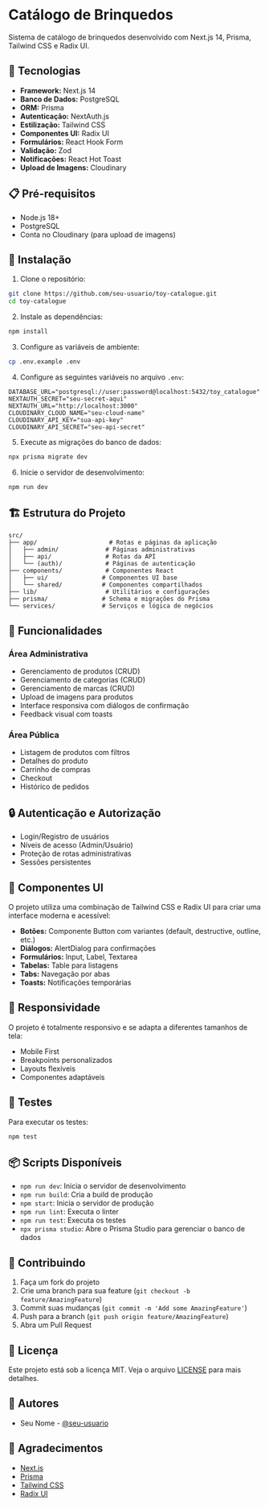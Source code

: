 # Catálogo de Brinquedos

Sistema de catálogo de brinquedos desenvolvido com Next.js 14, Prisma, Tailwind CSS e Radix UI.

## 🚀 Tecnologias

- **Framework:** Next.js 14
- **Banco de Dados:** PostgreSQL
- **ORM:** Prisma
- **Autenticação:** NextAuth.js
- **Estilização:** Tailwind CSS
- **Componentes UI:** Radix UI
- **Formulários:** React Hook Form
- **Validação:** Zod
- **Notificações:** React Hot Toast
- **Upload de Imagens:** Cloudinary

## 📋 Pré-requisitos

- Node.js 18+
- PostgreSQL
- Conta no Cloudinary (para upload de imagens)

## 🔧 Instalação

1. Clone o repositório:
```bash
git clone https://github.com/seu-usuario/toy-catalogue.git
cd toy-catalogue
```

2. Instale as dependências:
```bash
npm install
```

3. Configure as variáveis de ambiente:
```bash
cp .env.example .env
```

4. Configure as seguintes variáveis no arquivo `.env`:
```env
DATABASE_URL="postgresql://user:password@localhost:5432/toy_catalogue"
NEXTAUTH_SECRET="seu-secret-aqui"
NEXTAUTH_URL="http://localhost:3000"
CLOUDINARY_CLOUD_NAME="seu-cloud-name"
CLOUDINARY_API_KEY="sua-api-key"
CLOUDINARY_API_SECRET="seu-api-secret"
```

5. Execute as migrações do banco de dados:
```bash
npx prisma migrate dev
```

6. Inicie o servidor de desenvolvimento:
```bash
npm run dev
```

## 🏗️ Estrutura do Projeto

```
src/
├── app/                    # Rotas e páginas da aplicação
│   ├── admin/             # Páginas administrativas
│   ├── api/               # Rotas da API
│   └── (auth)/            # Páginas de autenticação
├── components/            # Componentes React
│   ├── ui/               # Componentes UI base
│   └── shared/           # Componentes compartilhados
├── lib/                   # Utilitários e configurações
├── prisma/               # Schema e migrações do Prisma
└── services/             # Serviços e lógica de negócios
```

## 🎯 Funcionalidades

### Área Administrativa
- Gerenciamento de produtos (CRUD)
- Gerenciamento de categorias (CRUD)
- Gerenciamento de marcas (CRUD)
- Upload de imagens para produtos
- Interface responsiva com diálogos de confirmação
- Feedback visual com toasts

### Área Pública
- Listagem de produtos com filtros
- Detalhes do produto
- Carrinho de compras
- Checkout
- Histórico de pedidos

## 🔒 Autenticação e Autorização

- Login/Registro de usuários
- Níveis de acesso (Admin/Usuário)
- Proteção de rotas administrativas
- Sessões persistentes

## 🎨 Componentes UI

O projeto utiliza uma combinação de Tailwind CSS e Radix UI para criar uma interface moderna e acessível:

- **Botões:** Componente Button com variantes (default, destructive, outline, etc.)
- **Diálogos:** AlertDialog para confirmações
- **Formulários:** Input, Label, Textarea
- **Tabelas:** Table para listagens
- **Tabs:** Navegação por abas
- **Toasts:** Notificações temporárias

## 📱 Responsividade

O projeto é totalmente responsivo e se adapta a diferentes tamanhos de tela:
- Mobile First
- Breakpoints personalizados
- Layouts flexíveis
- Componentes adaptáveis

## 🧪 Testes

Para executar os testes:
```bash
npm test
```

## 📦 Scripts Disponíveis

- `npm run dev`: Inicia o servidor de desenvolvimento
- `npm run build`: Cria a build de produção
- `npm start`: Inicia o servidor de produção
- `npm run lint`: Executa o linter
- `npm run test`: Executa os testes
- `npx prisma studio`: Abre o Prisma Studio para gerenciar o banco de dados

## 🤝 Contribuindo

1. Faça um fork do projeto
2. Crie uma branch para sua feature (`git checkout -b feature/AmazingFeature`)
3. Commit suas mudanças (`git commit -m 'Add some AmazingFeature'`)
4. Push para a branch (`git push origin feature/AmazingFeature`)
5. Abra um Pull Request

## 📄 Licença

Este projeto está sob a licença MIT. Veja o arquivo [LICENSE](LICENSE) para mais detalhes.

## 👥 Autores

- Seu Nome - [@seu-usuario](https://github.com/seu-usuario)

## 🙏 Agradecimentos

- [Next.js](https://nextjs.org/)
- [Prisma](https://www.prisma.io/)
- [Tailwind CSS](https://tailwindcss.com/)
- [Radix UI](https://www.radix-ui.com/)
